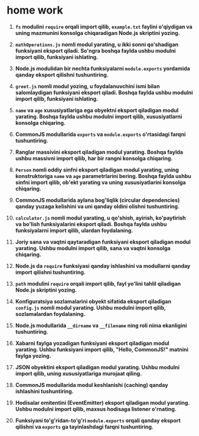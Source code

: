 # home work
1. **`fs` modulini `require` orqali import qilib, `example.txt` faylini o'qiydigan va uning mazmunini konsolga chiqaradigan Node.js skriptini yozing.**

2. **`mathOperations.js` nomli modul yarating, u ikki sonni qo'shadigan funksiyani eksport qiladi. So'ngra boshqa faylda ushbu modulni import qilib, funksiyani ishlating.**

3. **Node.js modulidan bir nechta funksiyalarni `module.exports` yordamida qanday eksport qilishni tushuntiring.**

4. **`greet.js` nomli modul yozing, u foydalanuvchini ismi bilan salomlaydigan funksiyani eksport qiladi. Boshqa faylda ushbu modulni import qilib, funksiyani ishlating.**

5. **`name` va `age` xususiyatlariga ega obyektni eksport qiladigan modul yarating. Boshqa faylda ushbu modulni import qilib, xususiyatlarni konsolga chiqaring.**

6. **CommonJS modullarida `exports` va `module.exports` o'rtasidagi farqni tushuntiring.**

7. **Ranglar massivini eksport qiladigan modul yarating. Boshqa faylda ushbu massivni import qilib, har bir rangni konsolga chiqaring.**

8. **`Person` nomli oddiy sinfni eksport qiladigan modul yarating, uning konstruktoriga `name` va `age` parametrlarini bering. Boshqa faylda ushbu sinfni import qilib, ob'ekt yarating va uning xususiyatlarini konsolga chiqaring.**

9. **CommonJS modullarida aylana bog'liqlik (circular dependencies) qanday yuzaga kelishini va uni qanday oldini olishni tushuntiring.**

10. **`calculator.js` nomli modul yarating, u qo'shish, ayirish, ko'paytirish va bo'lish funksiyalarini eksport qiladi. Boshqa faylda ushbu funksiyalarni import qilib, ulardan foydalaning.**

11. **Joriy sana va vaqtni qaytaradigan funksiyani eksport qiladigan modul yarating. Ushbu modulni import qilib, sana va vaqtni konsolga chiqaring.**

12. **Node.js da `require` funksiyasi qanday ishlashini va modullarni qanday import qilishni tushuntiring.**

13. **`path` modulini `require` orqali import qilib, fayl yo'lini tahlil qiladigan Node.js skriptini yozing.**

14. **Konfiguratsiya sozlamalarini obyekt sifatida eksport qiladigan `config.js` nomli modul yarating. Ushbu modulni import qilib, sozlamalardan foydalaning.**

15. **Node.js modullarida `__dirname` va `__filename` ning roli nima ekanligini tushuntiring.**

16. **Xabarni faylga yozadigan funksiyani eksport qiladigan modul yarating. Ushbu funksiyani import qilib, "Hello, CommonJS!" matnini faylga yozing.**

17. **JSON obyektini eksport qiladigan modul yarating. Ushbu modulni import qilib, uning xususiyatlariga murojaat qiling.**

18. **CommonJS modullarida modul keshlanishi (caching) qanday ishlashini tushuntiring.**

19. **Hodisalar emitentini (EventEmitter) eksport qiladigan modul yarating. Ushbu modulni import qilib, maxsus hodisaga listener o'rnating.**

20. **Funksiyani to'g'ridan-to'g'ri `module.exports` orqali qanday eksport qilishni va `exports` ga tayinlashdagi farqni tushuntiring.**
